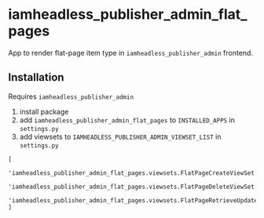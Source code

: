 # iamheadless_publisher_admin_flat_pages

App to render flat-page item type in `iamheadless_publisher_admin` frontend.

## Installation

Requires `iamheadless_publisher_admin`

1. install package
2. add `iamheadless_publisher_admin_flat_pages` to `INSTALLED_APPS` in `settings.py`
3. add viewsets to `IAMHEADLESS_PUBLISHER_ADMIN_VIEWSET_LIST` in `settings.py`
```
[
    'iamheadless_publisher_admin_flat_pages.viewsets.FlatPageCreateViewSet',
    'iamheadless_publisher_admin_flat_pages.viewsets.FlatPageDeleteViewSet',
    'iamheadless_publisher_admin_flat_pages.viewsets.FlatPageRetrieveUpdateViewSet',
]
```
